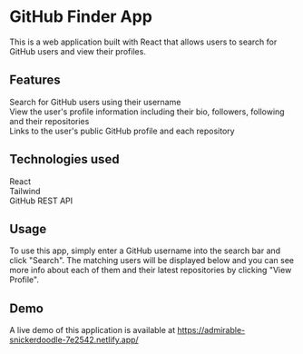 # GitHub Finder App

This is a web application built with React that allows users to search for GitHub users and view their profiles.

## Features

Search for GitHub users using their username  
View the user's profile information including their bio, followers, following and their repositories  
Links to the user's public GitHub profile and each repository

## Technologies used

React  
Tailwind  
GitHub REST API

## Usage

To use this app, simply enter a GitHub username into the search bar and click "Search". The matching users will be displayed below and you can see more info about each of them and their latest repositories by clicking "View Profile".

## Demo

A live demo of this application is available at https://admirable-snickerdoodle-7e2542.netlify.app/
